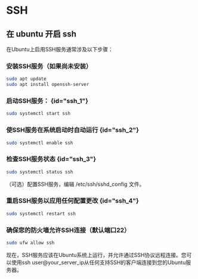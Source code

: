 # SSH

## 在 ubuntu 开启 ssh

在Ubuntu上启用SSH服务通常涉及以下步骤：

### 安装SSH服务（如果尚未安装）

```Bash
sudo apt update
sudo apt install openssh-server
```

### 启动SSH服务： {id="ssh_1"}

```Bash
sudo systemctl start ssh

```

### 使SSH服务在系统启动时自动运行 {id="ssh_2"}

```Bash
sudo systemctl enable ssh
```

### 检查SSH服务状态 {id="ssh_3"}

```Bash
sudo systemctl status ssh

```

（可选）配置SSH服务，编辑 /etc/ssh/sshd_config 文件。

### 重启SSH服务以应用任何配置更改 {id="ssh_4"}

```Bash
sudo systemctl restart ssh
```

### 确保您的防火墙允许SSH连接（默认端口22）

```Bash
sudo ufw allow ssh
```

现在，SSH服务应该在Ubuntu系统上运行，并允许通过SSH协议远程连接。您可以使用ssh
user@your_server_ip从任何支持SSH的客户端连接到您的Ubuntu服务器。